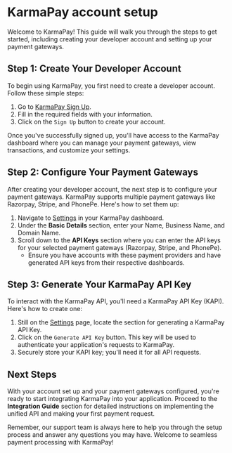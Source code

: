 # KarmaPay account setup

Welcome to KarmaPay! This guide will walk you through the steps to get started, including creating your developer account and setting up your payment gateways.

## Step 1: Create Your Developer Account

To begin using KarmaPay, you first need to create a developer account. Follow these simple steps:

1. Go to [KarmaPay Sign Up](https://karmapay.live/signup).
2. Fill in the required fields with your information.
3. Click on the `Sign Up` button to create your account.

Once you've successfully signed up, you'll have access to the KarmaPay dashboard where you can manage your payment gateways, view transactions, and customize your settings.

## Step 2: Configure Your Payment Gateways

After creating your developer account, the next step is to configure your payment gateways. KarmaPay supports multiple payment gateways like Razorpay, Stripe, and PhonePe. Here's how to set them up:

1. Navigate to [Settings](https://karmapay.live/settings) in your KarmaPay dashboard.
2. Under the **Basic Details** section, enter your Name, Business Name, and Domain Name.
3. Scroll down to the **API Keys** section where you can enter the API keys for your selected payment gateways (Razorpay, Stripe, and PhonePe).
    - Ensure you have accounts with these payment providers and have generated API keys from their respective dashboards.

## Step 3: Generate Your KarmaPay API Key

To interact with the KarmaPay API, you'll need a KarmaPay API Key (KAPI). Here's how to create one:

1. Still on the [Settings](https://karmapay.live/settings) page, locate the section for generating a KarmaPay API Key.
2. Click on the `Generate API Key` button. This key will be used to authenticate your application's requests to KarmaPay.
3. Securely store your KAPI key; you'll need it for all API requests.

## Next Steps

With your account set up and your payment gateways configured, you're ready to start integrating KarmaPay into your application. Proceed to the **Integration Guide** section for detailed instructions on implementing the unified API and making your first payment request.

Remember, our support team is always here to help you through the setup process and answer any questions you may have. Welcome to seamless payment processing with KarmaPay!
